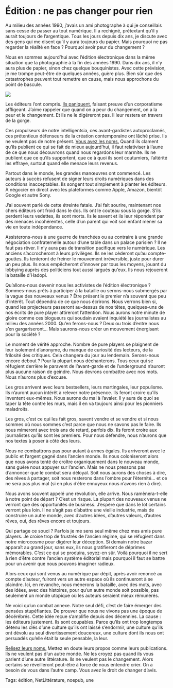 # Édition : ne pas changer pour rien

Au milieu des années 1990, j’avais un ami photographe à qui je conseillais sans cesse de passer au tout numérique. Il a rechigné, prétextant qu’il y aurait toujours de l’argentique. Tous les jours depuis dix ans, je discute avec des gens qui me disent qu’il y aura toujours du papier. Mais pourquoi ne pas regarder la réalité en face ? Pourquoi avoir peur du changement ?

Nous en sommes aujourd’hui avec l’édition électronique dans la même situation que la photographie à la fin des années 1990. Dans dix ans, il n’y aura plus de papier, sinon chez quelque bouquinistes. Avec cette prévision, je me trompe peut-être de quelques années, guère plus. Bien sûr que des catastrophes peuvent tout remettre en cause, mais nous approchons du point de bascule.

![](http://blog.tcrouzet.comhttps://tcrouzet.com/images_tc/2010/10/191181494_0fe83bdda91-450x337.jpg)

Les éditeurs l’ont compris. [Ils paniquent](http://www.ebouquin.fr/2010/10/04/sne-un-vent-dautomne-souffle-sur-ledition-francaise/), faisant preuve d’un corporatisme affligeant. J’aime rappeler que quand on a peur du changement, on a la peur et le changement. Et ils ne le digéreront pas. Il leur restera en travers de la gorge.

Ces propulseurs de notre intelligentsia, ces avant-gardistes autoproclamés, ces prétentieux défenseurs de la création contemporaine ont lâché prise. Ils ne veulent pas de notre présent. [Vous avez les noms.](http://www.sne.fr/pages/informations/communiques/liste-des-signataires2.html) Quand ils clament qu’ils publient ce qui se fait de mieux aujourd’hui, il faut relativiser à l’aune de ce que nous découvrons quand nous regardons leur marmite. Ils ne publient que ce qu’ils supportent, que ce à quoi ils sont coutumiers, l’altérité les effraye, surtout quand elle menace leurs revenus.

Partout dans le monde, les grandes manœuvres ont commencé. Les auteurs à succès refusent de signer leurs droits numériques dans des conditions inacceptables. Ils songent tout simplement à planter les éditeurs. À négocier en direct avec les plateformes comme Apple, Amazon, bientôt Google et autre Sony.

J’ai souvent parlé de cette étreinte fatale. J’ai fait sourire, maintenant nos chers éditeurs ont froid dans le dos. Ils ont le couteau sous la gorge. S’ils perdent leurs vedettes, ils sont morts. Ils le savent et ils leur répondent par des menaces incohérentes, celle d’un parent qui voit son enfant mener sa vie en toute indépendance.

Assisterons-nous à une guerre de tranchées ou au contraire à une grande négociation confraternelle autour d’une table dans un palace parisien ? Il ne faut pas rêver. Il n’y aura pas de transition pacifique vers le numérique. Les anciens s’accrocheront à leurs privilèges. Ils ne les cèderont qu’au compte-gouttes. Ils tenteront de freiner le mouvement irréversible, juste pour durer un peu plus. Ils nous empêcheront d’innover par tous les moyens, jouant du lobbying auprès des politiciens tout aussi largués qu’eux. Ils nous rejoueront la bataille d’Hadopi.

Qu’allons-nous devenir nous les activistes de l’édition électronique ? Sommes-nous prêts à participer à la bataille ou serons-nous submergés par la vague des nouveaux venus ? Être présent le premier n’a souvent que peu d’intérêt. Tout dépendra de ce que nous écrirons. Nous verrons bien si, quand les projecteurs passeront au-dessus de nos têtes, quelques-uns de nos écrits de pure player attireront l’attention. Nous aurons notre minute de gloire comme ces blogueurs qui soudain avaient inquiété les journalistes au milieu des années 2000. Qu’en ferons-nous ? Deux ou trois d’entre nous s’en gargariseront... Mais saurons-nous créer un mouvement énergisant pour la société ?

Le moment de vérité approche. Nombre de pure players se plaignent de leur isolement d’anonyme, du manque de curiosité des lecteurs, de la frilosité des critiques. Cela changera du jour au lendemain. Serons-nous encore debout ? Pour la plupart nous déchanterons. Tous ceux qui se réfugient derrière le paravent de l’avant-garde et de l’underground n’auront plus aucune raison de geindre. Nous devrons combattre avec nos mots. Nous n’aurons plus d’excuse.

Les gros arrivent avec leurs bestsellers, leurs martingales, leur populisme. Ils n’auront aucun intérêt à relever notre présence. Ils feront croire qu’ils inventent eux-mêmes. Nous aurons du mal à l’avaler. Il y aura de quoi se taper la tête contre les murs, mais il en va toujours ainsi pour les pionniers maladroits.

Les gros, c’est ce qui les fait gros, savent vendre et se vendre et si nous sommes où nous sommes c’est parce que nous ne savons pas le faire. Ils nous mimeront avec trois ans de retard, parfois dix. Ils feront croire aux journalistes qu’ils sont les premiers. Pour nous défendre, nous n’aurons que nos textes à poser à côté des leurs.

Nous ne combattrons pas pour autant à armes égales. Ils arriveront avec le public et l’argent gagné dans l’ancien monde. Ils nous coloniseront alors que nous avons tenté de croître organiquement dans le nouveau monde, sans guère nous appuyer sur l’ancien. Mais ne nous pressons pas d’annoncer que le combat sera déloyal. Soit nous aurons des choses à dire, des rêves à partager, soit nous resterons dans l’ombre pour l’éternité… et ce ne sera pas plus mal (si en plus d’être ennuyeux nous n’avons rien à dire).

Nous avons souvent appelé une révolution, elle arrive. Nous ramènera-t-elle à notre point de départ ? C’est un risque. La plupart des nouveaux venus ne verront que des opportunités de business. J’espère que dans le lot certains verront plus loin. Il ne s’agit pas d’abattre une vieille industrie, mais de construire un autre monde, avec d’autres idées, d’autres valeurs, d’autres rêves, oui, des rêves encore et toujours.

Qui partage ce souci ? Parfois je me sens seul même chez mes amis pure players. Je croise trop de frustrés de l’ancien régime, qui se réfugient dans notre microcosme pour digérer leur déception. Si demain notre bazar apparaît au grand jour, sans eux, ils nous gratifieront de déprimes mémorables. C’est ce qui se produira, soyez-en sûr. Voilà pourquoi il ne sert à rien d’être contre l’ancien système éditorial mais pourquoi il faut se battre pour un avenir que nous pouvons imaginer radieux.

Alors ceux qui sont venus au numérique par dépit, après avoir renoncé au compte d’auteur, fuiront vers un autre espace où ils continueront à se plaindre. Ici, en revanche, nous mènerons la bataille, avec des mots, avec des idées, avec des histoires, pour qu’un autre monde soit possible, pas seulement un monde utopique où les auteurs seraient mieux rémunérés.

Ne voici qu’un combat annexe. Notre seul défi, c’est de faire émerger des pensées stupéfiantes. De prouver que nous ne vivons pas une époque de décérébrés. Cette idée reçue s’amplifie depuis des décennies. La cause : les éditeurs justement. Ils sont coupables. Parce qu’ils ont trop longtemps détenu les clés d’une culture qu’ils ont laissé s’endormir, une culture qu’ils ont dévolu au seul divertissement doucereux, une culture dont ils nous ont persuadés qu’elle était la seule pensable, la leur.

[Relisez leurs noms.](http://www.sne.fr/pages/informations/communiques/liste-des-signataires2.html) Mettez en doute leurs propos comme leurs publications. Ils ne veulent pas d’un autre monde. Ne les croyez pas quand ils vous parlent d’une autre littérature. Ils ne veulent pas le changement. Alors certains se réveilleront peut-être à force de nous entendre crier. On a besoin de vous dans l’autre camp. Vous avez le droit de changer d’avis.

Tags: édition, NetLittérature, noepub, une